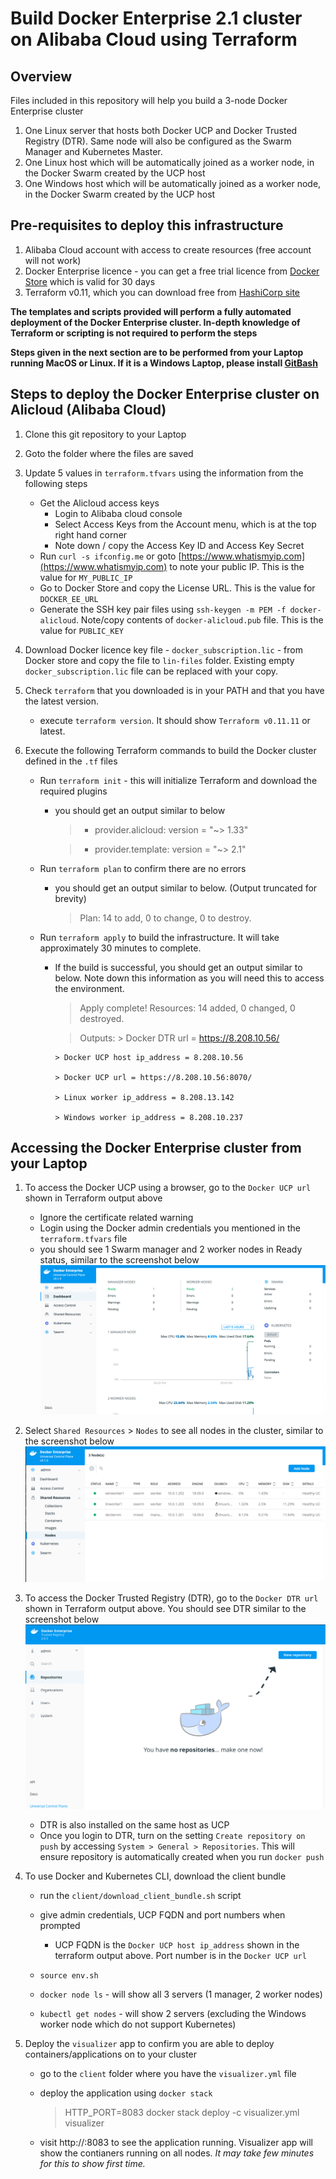 # Build Docker Enterprise 2.1 cluster on Alibaba Cloud using Terraform

## Overview

Files included in this repository will help you build a 3-node Docker Enterprise cluster

1. One Linux server that hosts both Docker UCP and Docker Trusted Registry (DTR). Same node will also be configured as the Swarm Manager and Kubernetes Master.
2. One Linux host which will be automatically joined as a worker node, in the Docker Swarm created by the UCP host
3. One Windows host which will be automatically joined as a worker node, in the Docker Swarm created by the UCP host

## Pre-requisites to deploy this infrastructure

1. Alibaba Cloud account with access to create resources (free account will not work)
2. Docker Enterprise licence - you can get a free trial licence from [Docker Store](https://hub.docker.com/editions/enterprise/docker-ee-trial) which is valid for 30 days
3. Terraform v0.11, which you can download free from [HashiCorp site](https://www.terraform.io/downloads.html)

**The templates and scripts provided will perform a fully automated deployment of the Docker Enterprise cluster. In-depth knowledge of Terraform or scripting is not required to perform the steps**

**Steps given in the next section are to be performed from your Laptop running MacOS or Linux. If it is a Windows Laptop, please install [GitBash](https://gitforwindows.org/)**

## Steps to deploy the Docker Enterprise cluster on Alicloud (Alibaba Cloud)

1. Clone this git repository to your Laptop
2. Goto the folder where the files are saved
3. Update 5 values in `terraform.tfvars` using the information from the following steps
    - Get the Alicloud access keys
      - Login to Alibaba cloud console
      - Select Access Keys from the Account menu, which is at the top right hand corner
      - Note down / copy the Access Key ID and Access Key Secret
    - Run `curl -s ifconfig.me` or goto [https://www.whatismyip.com](https://www.whatismyip.com) to note your public IP. This is the value for `MY_PUBLIC_IP`
    - Go to Docker Store and copy the License URL. This is the value for `DOCKER_EE_URL`
    - Generate the SSH key pair files using `ssh-keygen -m PEM -f docker-alicloud`. Note/copy contents of `docker-alicloud.pub` file. This is the value for `PUBLIC_KEY`

4. Download Docker licence key file - `docker_subscription.lic` - from Docker store and copy the file to `lin-files` folder. Existing empty `docker_subscription.lic` file can be replaced with your copy.

5. Check `terraform` that you downloaded is in your PATH and that you have the latest version.
    - execute `terraform version`. It should show `Terraform v0.11.11` or latest.

6. Execute the following Terraform commands to build the Docker cluster defined in the `.tf` files
   - Run `terraform init` - this will initialize Terraform and download the required plugins
     - you should get an output similar to below
        >* provider.alicloud: version = "~> 1.33"

        >* provider.template: version = "~> 2.1"
    
   - Run `terraform plan` to confirm there are no errors
     - you should get an output similar to below. (Output truncated for brevity)
        > Plan: 14 to add, 0 to change, 0 to destroy.
    
    - Run `terraform apply` to build the infrastructure. It will take approximately 30 minutes to complete.
      - If the build is successful, you should get an output similar to below. Note down this information as you will need this to access the environment.
        > Apply complete! Resources: 14 added, 0 changed, 0 destroyed.

        > Outputs:
            > Docker DTR url = https://8.208.10.56/

            > Docker UCP host ip_address = 8.208.10.56
            
            > Docker UCP url = https://8.208.10.56:8070/
            
            > Linux worker ip_address = 8.208.13.142
            
            > Windows worker ip_address = 8.208.10.237


## Accessing the Docker Enterprise cluster from your Laptop

1. To access the Docker UCP using a browser, go to the `Docker UCP url` shown in Terraform output above
   - Ignore the certificate related warning
   - Login using the Docker admin credentials you mentioned in the `terraform.tfvars` file
   - you should see 1 Swarm manager and 2 worker nodes in Ready status, similar to the screenshot below
    ![Docker UCP dashboard](images/docker-ucp.png)

2. Select `Shared Resources` > `Nodes` to see all nodes in the cluster, similar to the screenshot below
   ![Nodes in Docker Swarm](images/docker-nodes.png)

3. To access the Docker Trusted Registry (DTR), go to the `Docker DTR url` shown in Terraform output above. You should see DTR similar to the screenshot below
   ![Docker Trusted Registry](images/docker-trusted-registry.png)
    - DTR is also installed on the same host as UCP
    - Once you login to DTR, turn on the setting `Create repository on push` by accessing `System > General > Repositories`. This will ensure repository is automatically created when you run `docker push`


4. To use Docker and Kubernetes CLI, download the client bundle
    - run the `client/download_client_bundle.sh` script
    - give admin credentials, UCP FQDN and port numbers when prompted
      - UCP FQDN is the `Docker UCP host ip_address` shown in the terraform output above. Port number is in the `Docker UCP url`

    - `source env.sh`
    - `docker node ls` - will show all 3 servers (1 manager, 2 worker nodes)
    - `kubectl get nodes` - will show 2 servers (excluding the Windows worker node which do not support Kubernetes)

5. Deploy the `visualizer` app to confirm you are able to deploy containers/applications on to your cluster
    - go to the `client` folder where you have the `visualizer.yml` file
    - deploy the application using `docker stack`
        > HTTP_PORT=8083 docker stack deploy -c visualizer.yml visualizer

    - visit http://<Docker UCP host ip_address>:8083 to see the application running. Visualizer app will show the contianers running on all nodes. *It may take few minutes for this to show first time.*